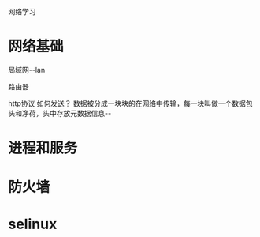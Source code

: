 


网络学习


# 网络基础


局域网--lan

路由器


http协议
如何发送？
数据被分成一块块的在网络中传输，每一块叫做一个数据包
头和净荷，头中存放元数据信息--






# 进程和服务


# 防火墙
 
 
 


# selinux
